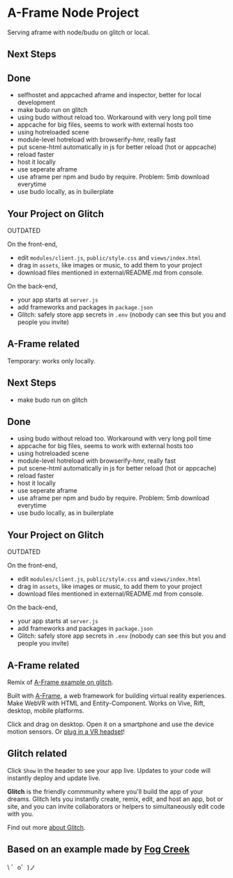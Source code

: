 
# A-Frame Node Project

Serving aframe with node/budu on glitch or local.

## Next Steps

## Done

- selfhostet and appcached aframe and inspector, better for local development
- make budo run on glitch
- using budo without reload too. Workaround with very long poll time
- appcache for big files, seems to work with external hosts too
- using hotreloaded scene
- module-level hotreload with browserify-hmr, really fast
- put scene-html automatically in js for better reload (hot or appcache)
- reload faster
- host it locally
- use seperate aframe 
- use aframe per npm and budo by require. Problem: 5mb download everytime
- use budo locally, as in builerplate

## Your Project on Glitch

OUTDATED

On the front-end,
- edit `modules/client.js`, `public/style.css` and `views/index.html`
- drag in `assets`, like images or music, to add them to your project
- download files mentioned in external/README.md from console.

On the back-end,
- your app starts at `server.js`
- add frameworks and packages in `package.json`
- Glitch: safely store app secrets in `.env` (nobody can see this but you and people you invite)

## A-Frame related

Temporary: works only locally.

## Next Steps

- make budo run on glitch

## Done

- using budo without reload too. Workaround with very long poll time
- appcache for big files, seems to work with external hosts too
- using hotreloaded scene
- module-level hotreload with browserify-hmr, really fast
- put scene-html automatically in js for better reload (hot or appcache)
- reload faster
- host it locally
- use seperate aframe 
- use aframe per npm and budo by require. Problem: 5mb download everytime
- use budo locally, as in builerplate

## Your Project on Glitch

OUTDATED

On the front-end,
- edit `modules/client.js`, `public/style.css` and `views/index.html`
- drag in `assets`, like images or music, to add them to your project
- download files mentioned in external/README.md from console.

On the back-end,
- your app starts at `server.js`
- add frameworks and packages in `package.json`
- Glitch: safely store app secrets in `.env` (nobody can see this but you and people you invite)

## A-Frame related

Remix of [A-Frame example on glitch](https://glitch.com/~aframe).

Built with [A-Frame](https://aframe.io), a web framework for building virtual reality experiences. Make WebVR with HTML and Entity-Component. Works on Vive, Rift, desktop, mobile platforms.

Click and drag on desktop. Open it on a smartphone and use the device motion sensors. Or [plug in a VR headset](https://webvr.rocks)!

## Glitch related

Click `Show` in the header to see your app live. Updates to your code will instantly deploy and update live.

**Glitch** is the friendly commmunity where you'll build the app of your dreams. Glitch lets you instantly create, remix, edit, and host an app, bot or site, and you can invite collaborators or helpers to simultaneously edit code with you.

Find out more [about Glitch](https://glitch.com/about).


Based on an example made by [Fog Creek](https://fogcreek.com/)
-------------------

\ ゜o゜)ノ

